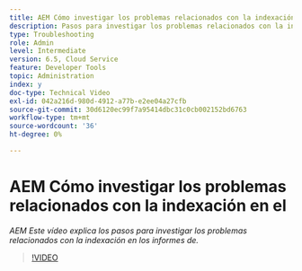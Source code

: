 ```yaml
---
title: AEM Cómo investigar los problemas relacionados con la indexación en el
description: Pasos para investigar los problemas relacionados con la indexación
type: Troubleshooting
role: Admin
level: Intermediate
version: 6.5, Cloud Service
feature: Developer Tools
topic: Administration
index: y
doc-type: Technical Video
exl-id: 042a216d-980d-4912-a77b-e2ee04a27cfb
source-git-commit: 30d6120ec99f7a95414dbc31c0cb002152bd6763
workflow-type: tm+mt
source-wordcount: '36'
ht-degree: 0%

---
```


# AEM Cómo investigar los problemas relacionados con la indexación en el

*AEM Este vídeo explica los pasos para investigar los problemas relacionados con la indexación en los informes de.*

>[!VIDEO](https://video.tv.adobe.com/v/335465?quality=12&learn=on)
